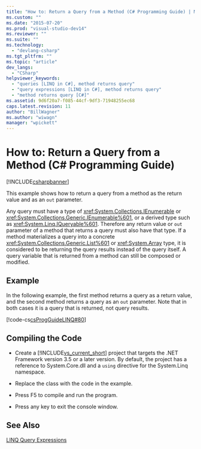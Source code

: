 ```yaml
---
title: "How to: Return a Query from a Method (C# Programming Guide) | Microsoft Docs"
ms.custom: ""
ms.date: "2015-07-20"
ms.prod: "visual-studio-dev14"
ms.reviewer: ""
ms.suite: ""
ms.technology: 
  - "devlang-csharp"
ms.tgt_pltfrm: ""
ms.topic: "article"
dev_langs: 
  - "CSharp"
helpviewer_keywords: 
  - "queries [LINQ in C#], method returns query"
  - "query expressions [LINQ in C#], method returns query"
  - "method returns query [C#]"
ms.assetid: 9d6f20a7-f085-44cf-9df3-71948255ec68
caps.latest.revision: 11
author: "BillWagner"
ms.author: "wiwagn"
manager: "wpickett"
---
```

# How to: Return a Query from a Method (C# Programming Guide)
[!INCLUDE[csharpbanner](../../../includes/csharpbanner.md)]

This example shows how to return a query from a method as the return value and as an `out` parameter.  
  
 Any query must have a type of <xref:System.Collections.IEnumerable> or <xref:System.Collections.Generic.IEnumerable%601>, or a derived type such as <xref:System.Linq.IQueryable%601>. Therefore any return value or `out` parameter of a method that returns a query must also have that type. If a method materializes a query into a concrete <xref:System.Collections.Generic.List%601> or <xref:System.Array> type, it is considered to be returning the query results instead of the query itself. A query variable that is returned from a method can still be composed or modified.  
  
## Example  
 In the following example, the first method returns a query as a return value, and the second method returns a query as an `out` parameter. Note that in both cases it is a query that is  returned, not query results.  
  
 [!code-cs[csProgGuideLINQ#80](../../../csharp/programming-guide/arrays/codesnippet/csharp/csLINQProgRef/csRef30LangFeatures_2.cs#80)]  
  
## Compiling the Code  
  
-   Create a [!INCLUDE[vs_current_short](../../../includes/vs-current-short-md.md)] project that targets the .NET Framework version 3.5 or a later version. By default, the project has a reference to System.Core.dll and a `using` directive for the System.Linq namespace.  
  
-   Replace the class with the code in the example.  
  
-   Press F5 to compile and run the program.  
  
-   Press any key to exit the console window.  
  
## See Also  
 [LINQ Query Expressions](../../../csharp/programming-guide/linq-query-expressions/index.md)